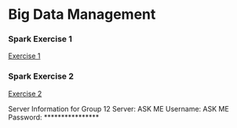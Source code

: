 # Big Data Management

### Spark Exercise 1

[Exercise 1](https://docs.google.com/document/d/1VVWlLarrV7ZOy-IJapCSfWwhvMiYQK7GVQ0xLxPSVY8/edit?usp=sharing)

### Spark Exercise 2

[Exercise 2](https://docs.google.com/document/d/1S21xr_R-hk9FBOLj_AhNd1IprM-QD1kxdiTHHmeJJtI/edit)

Server Information for Group 12
Server: ASK ME
Username: ASK ME 
Password: **************** 


